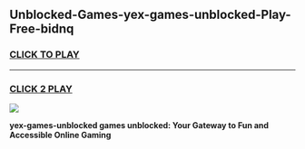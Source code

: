 
## Unblocked-Games-yex-games-unblocked-Play-Free-bidnq
<h3>
<a href="https://premium76.site?title=yex-games-unblocked&ref=17A">CLICK TO PLAY</a></h3>
<hr>

<h3>
<a href="https://premium76.site?title=yex-games-unblocked&ref=17A">CLICK 2 PLAY</a>
  
</h3>

<a href="https://premium76.site?title=yex-games-unblocked&ref=17A"><img src="https://clearcache.store/games.png"></a>


**yex-games-unblocked games unblocked: Your Gateway to Fun and Accessible Online Gaming**

